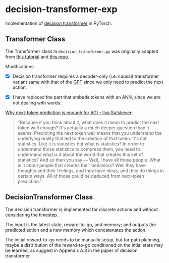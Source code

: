 # decision-transformer-exp

Implementation of [decision transformer](https://arxiv.org/abs/2106.01345) in PyTorch.

## Transformer Class

The Transformer class in ```decision_transformer.py``` was originally adapted from [this tutorial](https://nlp.seas.harvard.edu/annotated-transformer/) and [this repo](https://github.com/hyunwoongko/transformer/tree/master). 


Modifications: 

- [x] Decision transformer requires a decoder-only (i.e. causal) transformer variant same with that of the [GPT](https://cdn.openai.com/research-covers/language-unsupervised/language_understanding_paper.pdf) since we only need to predict the next action. 

- [x] I have replaced the part that embeds tokens with an ANN, since we are not dealing with words.

[Why next-token prediction is enough for AGI - Ilya Sutskever](https://www.youtube.com/watch?v=YEUclZdj_Sc): 

> "Because if you think about it, what does it mean to predict the next token well enough? It's actually a much deeper question than it seems. Predicting the next token well means that you understand the underlying reality that led to the creation of that token. It's not statistics. Like it is statistics but what is statistics? In order to understand those statistics to compress them, you need to understand what is it about the world that creates this set of statistics? And so then you say — Well, I have all those people. What is it about people that creates their behaviors? Well they have thoughts and their feelings, and they have ideas, and they do things in certain ways. All of those could be deduced from next-token prediction."

## DecisionTransformer Class

The decision transformer is implemented for discrete actions and without considering the timestep.

The input is the latest state, reward-to-go, and memory; and outputs the predicted action and a new memory which concatenates the action.

The initial reward-to-go needs to be manually setup, but for path planning, maybe a distribution of the reward-to-go conditioned on the intial state may be learned, as suggest in Appendix A.3 in the paper of decision transformer.